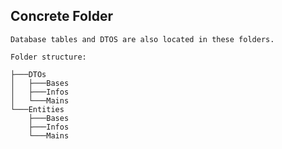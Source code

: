 ## Concrete Folder

    Database tables and DTOS are also located in these folders.

```
Folder structure:

├───DTOs
│   ├───Bases
│   ├───Infos
│   └───Mains
└───Entities
    ├───Bases
    ├───Infos
    └───Mains

```

<!-- First write date: 01:50 13.08.2022 -->
<!-- Update date: Null -->